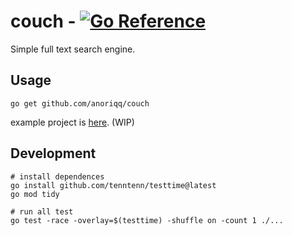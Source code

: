 # couch - [![Go Reference](https://pkg.go.dev/badge/github.com/anoriqq/couch.svg)](https://pkg.go.dev/github.com/anoriqq/couch)

Simple full text search engine.

## Usage

```shell
go get github.com/anoriqq/couch
```

example project is [here](https://github.com/anoriqq/couch-example). (WIP)

## Development

```shell
# install dependences
go install github.com/tenntenn/testtime@latest
go mod tidy

# run all test
go test -race -overlay=$(testtime) -shuffle on -count 1 ./...
```

